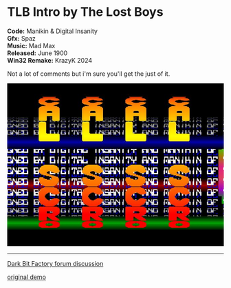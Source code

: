# TLB Intro by The Lost Boys

**Code:** Manikin & Digital Insanity  
**Gfx:** Spaz  
**Music:** Mad Max  
**Released:** June 1900  
**Win32 Remake:** KrazyK 2024

Not a lot of comments but i'm sure you'll get the just of it.

![TLB Intro Screenshot](TLB_Intro-1.jpg)

----

[Dark Bit Factory forum discussion](https://www.dbfinteractive.com/forum/index.php?topic=6953.0)

[original demo](https://demozoo.org/productions/72290/)